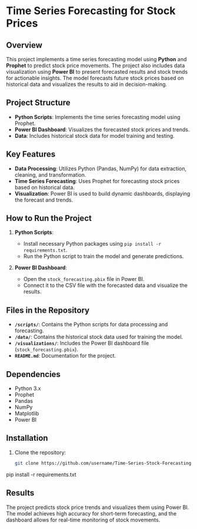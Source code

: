 # Time Series Forecasting for Stock Prices

## Overview

This project implements a time series forecasting model using **Python** and **Prophet** to predict stock price movements. The project also includes data visualization using **Power BI** to present forecasted results and stock trends for actionable insights. The model forecasts future stock prices based on historical data and visualizes the results to aid in decision-making.

## Project Structure

- **Python Scripts**: Implements the time series forecasting model using Prophet.
- **Power BI Dashboard**: Visualizes the forecasted stock prices and trends.
- **Data**: Includes historical stock data for model training and testing.

## Key Features

- **Data Processing**: Utilizes Python (Pandas, NumPy) for data extraction, cleaning, and transformation.
- **Time Series Forecasting**: Uses Prophet for forecasting stock prices based on historical data.
- **Visualization**: Power BI is used to build dynamic dashboards, displaying the forecast and trends.
  
## How to Run the Project

1. **Python Scripts**: 
   - Install necessary Python packages using `pip install -r requirements.txt`.
   - Run the Python script to train the model and generate predictions.
   
2. **Power BI Dashboard**:
   - Open the `stock_forecasting.pbix` file in Power BI.
   - Connect it to the CSV file with the forecasted data and visualize the results.

## Files in the Repository

- **`/scripts/`**: Contains the Python scripts for data processing and forecasting.
- **`/data/`**: Contains the historical stock data used for training the model.
- **`/visualizations/`**: Includes the Power BI dashboard file (`stock_forecasting.pbix`).
- **`README.md`**: Documentation for the project.

## Dependencies

- Python 3.x
- Prophet
- Pandas
- NumPy
- Matplotlib
- Power BI

## Installation

1. Clone the repository:  
   ```bash
   git clone https://github.com/username/Time-Series-Stock-Forecasting.git

pip install -r requirements.txt


## Results
The project predicts stock price trends and visualizes them using Power BI. The model achieves high accuracy for short-term forecasting, and the dashboard allows for real-time monitoring of stock movements.
